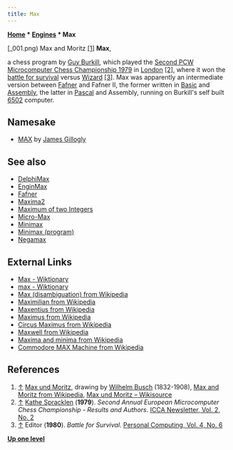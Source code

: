```yaml
---
title: Max
---
```

**[Home](Home "Home") \* [Engines](Engines "Engines") \* Max**



[_001.png) Max and Moritz <a id="cite-note-1" href="#cite-ref-1">[1]</a>
**Max**,  

a chess program by [Guy Burkill](index.php?title=Guy_Burkill&action=edit&redlink=1 "Guy Burkill (page does not exist)"), which played the [Second PCW Microcomputer Chess Championship 1979](PCW-MCC_1979 "PCW-MCC 1979") in [London](https://en.wikipedia.org/wiki/London) <a id="cite-note-2" href="#cite-ref-2">[2]</a>, where it won the [battle for survival](PCW-MCC_1979#Battle "PCW-MCC 1979") versus [Wizard](Wizard "Wizard") <a id="cite-note-3" href="#cite-ref-3">[3]</a>. Max was apparently an intermediate version between [Fafner](index.php?title=Fafner&action=edit&redlink=1 "Fafner (page does not exist)") and Fafner II, the former written in [Basic](Basic "Basic") and [Assembly](Assembly "Assembly"), the latter in [Pascal](Pascal "Pascal") and Assembly, running on Burkill's self built [6502](6502 "6502") computer. 



## Namesake


* [MAX](MAX_(Gillogly) "MAX (Gillogly)") by [James Gillogly](James_Gillogly "James Gillogly")


## See also


* [DelphiMax](DelphiMax "DelphiMax")
* [EnginMax](EnginMax "EnginMax")
* [Fafner](index.php?title=Fafner&action=edit&redlink=1 "Fafner (page does not exist)")
* [Maxima2](Maxima2 "Maxima2")
* [Maximum of two Integers](Avoiding_Branches#Max "Avoiding Branches")
* [Micro-Max](Micro-Max "Micro-Max")
* [Minimax](Minimax "Minimax")
* [Minimax (program)](Minimax_(program) "Minimax (program)")
* [Negamax](Negamax "Negamax")


## External Links


* [Max - Wiktionary](https://en.wiktionary.org/wiki/Max)
* [max - Wiktionary](https://en.wiktionary.org/wiki/max)
* [Max (disambiguation) from Wikipedia](https://en.wikipedia.org/wiki/Max)
* [Maximilian from Wikipedia](https://en.wikipedia.org/wiki/Maximilian)
* [Maxentius from Wikipedia](https://en.wikipedia.org/wiki/Maxentius)
* [Maximus from Wikipedia](https://en.wikipedia.org/wiki/Maximus)
* [Circus Maximus from Wikipedia](https://en.wikipedia.org/wiki/Circus_Maximus)
* [Maxwell from Wikipedia](https://en.wikipedia.org/wiki/Maxwell)
* [Maxima and minima from Wikipedia](https://en.wikipedia.org/wiki/Maxima_and_minima)
* [Commodore MAX Machine from Wikipedia](https://en.wikipedia.org/wiki/Commodore_MAX_Machine)


## References


1. <a id="cite-ref-1" href="#cite-note-1">↑</a> [Max und Moritz](https://en.wikipedia.org/wiki/File:Max_und_Moritz.JPG), drawing by [Wilhelm Busch](https://en.wikipedia.org/wiki/Wilhelm_Busch) (1832-1908), [Max and Moritz from Wikipedia](https://en.wikipedia.org/wiki/Max_and_Moritz), [Max und Moritz – Wikisource](https://de.wikisource.org/wiki/Max_und_Moritz)
2. <a id="cite-ref-2" href="#cite-note-2">↑</a> [Kathe Spracklen](Kathe_Spracklen "Kathe Spracklen") (**1979**). *Second Annual European Microcomputer Chess Championship - Results and Authors*. [ICCA Newsletter, Vol. 2, No. 2](ICGA_Journal#2_2 "ICGA Journal")
3. <a id="cite-ref-3" href="#cite-note-3">↑</a> Editor (**1980**). *Battle for Survival*. [Personal Computing, Vol. 4, No. 6](Personal_Computing#4_6 "Personal Computing")

**[Up one level](Engines "Engines")**







 
